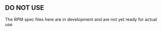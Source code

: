 DO NOT USE
----------

The RPM spec files here are in development and are not yet ready for actual use
